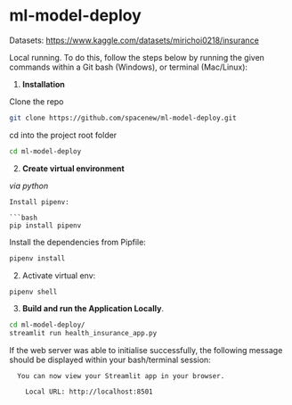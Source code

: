 # ml-model-deploy
Datasets: https://www.kaggle.com/datasets/mirichoi0218/insurance

Local running.
To do this, follow the steps below by running the given commands within a Git bash (Windows), or terminal (Mac/Linux):

1. **Installation**

Clone the repo

```bash
git clone https://github.com/spacenew/ml-model-deploy.git
```
cd into the project root folder

```bash
cd ml-model-deploy
```
2. **Create virtual environment**

*via python*

```
Install pipenv:

```bash
pip install pipenv
```

Install the dependencies from Pipfile:

```bash
pipenv install
```

 2.  Activate virtual env:

```bash
pipenv shell
```

 3. **Build and run the Application Locally**.

 ```bash
 cd ml-model-deploy/
 streamlit run health_insurance_app.py
 ```

 If the web server was able to initialise successfully, the following message should be displayed within your bash/terminal session:

```
  You can now view your Streamlit app in your browser.

    Local URL: http://localhost:8501
```
